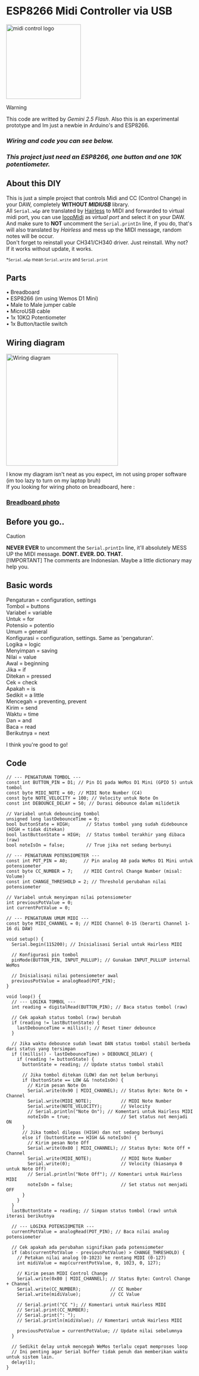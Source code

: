  # ESP8266 Midi Controller via USB

<img src='https://i.imgur.com/fmmPZHt.png' alt='midi control logo' width='200' />

> [!WARNING]
> This code are writted by *Gemini 2.5 Flash*. Also this is an experimental prototype and Im just a newbie in Arduino's and ESP8266.   

### *Wiring and code you can see below.*     
### *This project just need an ESP8266, one button and one 10K potentiometer.*      


## About this DIY
This is just a simple project that controls Midi and CC (Control Change) in your DAW, completely **WITHOUT *MIDIUSB*** library.   
All `Serial.w&p`  are translated by [Hairless](https://projectgus.github.io/hairless-midiserial/) to MIDI and forwarded to virtual midi port, you can use [loopMidi](https://www.tobias-erichsen.de/software/loopmidi.html) as *virtual port* and select it on your DAW.   
And make sure to **NOT** uncomment the `Serial.printIn` line, if you do, that's will also translated by *Hairless* and mess up the MIDI message, random notes will be occur.    
Don't forget to reinstall your CH341/CH340 driver. Just reinstall. Why not?    
If it works without update, it works.

<sub> *`Serial.w&p` mean `Serial.write` and `Serial.print`

## Parts

• Breadboard    
• ESP8266 (im using Wemos D1 Mini)    
• Male to Male jumper cable   
• MicroUSB cable   
• 1x 10KΩ Potentiometer    
• 1x Button/tactile switch   

## Wiring diagram 

<img src='https://i.imgur.com/rXheDXD.png' alt='Wiring diagram' width='300' height='300'/>      

I know my diagram isn't neat as you expect, im not using proper software (im too lazy to turn on my laptop bruh)    
If you looking for wiring photo on breadboard, here : 
### [Breadboard photo](https://i.imgur.com/4xvGKTc.jpeg)



## Before you go..
> [!CAUTION]
> **NEVER EVER** to uncomment the `Serial.printIn` line, it'll absolutely MESS UP the MIDI message. **DONT. EVER. DO. THAT.**    
> [!IMPORTANT]
> The comments are Indonesian. Maybe a little dictionary may help you.    

## Basic words
Pengaturan = configuration, settings   
Tombol = buttons      
Variabel = variable      
Untuk = for     
Potensio = potentio      
Umum = general     
Konfigurasi = configuration, settings. Same as 'pengaturan'.     
Logika = logic        
Menyimpan = saving     
Nilai = value      
Awal = beginning     
Jika = if     
Ditekan = pressed     
Cek = check      
Apakah = is      
Sedikit = a little      
Mencegah = preventing, prevent     
Kirim = send      
Waktu = time       
Dan = and     
Baca = read      
Berikutnya = next     

I think you're good to go!

## Code

```
// --- PENGATURAN TOMBOL ---
const int BUTTON_PIN = D1; // Pin D1 pada WeMos D1 Mini (GPIO 5) untuk tombol
const byte MIDI_NOTE = 60; // MIDI Note Number (C4)
const byte NOTE_VELOCITY = 100; // Velocity untuk Note On
const int DEBOUNCE_DELAY = 50; // Durasi debounce dalam milidetik

// Variabel untuk debouncing tombol
unsigned long lastDebounceTime = 0;
bool buttonState = HIGH;      // Status tombol yang sudah didebounce (HIGH = tidak ditekan)
bool lastButtonState = HIGH;  // Status tombol terakhir yang dibaca (raw)
bool noteIsOn = false;        // True jika not sedang berbunyi

// --- PENGATURAN POTENSIOMETER ---
const int POT_PIN = A0;      // Pin analog A0 pada WeMos D1 Mini untuk potensiometer
const byte CC_NUMBER = 7;    // MIDI Control Change Number (misal: Volume)
const int CHANGE_THRESHOLD = 2; // Threshold perubahan nilai potensiometer

// Variabel untuk menyimpan nilai potensiometer
int previousPotValue = 0;
int currentPotValue = 0;

// --- PENGATURAN UMUM MIDI ---
const byte MIDI_CHANNEL = 0; // MIDI Channel 0-15 (berarti Channel 1-16 di DAW)

void setup() {
  Serial.begin(115200); // Inisialisasi Serial untuk Hairless MIDI

  // Konfigurasi pin tombol
  pinMode(BUTTON_PIN, INPUT_PULLUP); // Gunakan INPUT_PULLUP internal WeMos

  // Inisialisasi nilai potensiometer awal
  previousPotValue = analogRead(POT_PIN);
}

void loop() {
  // --- LOGIKA TOMBOL ---
  int reading = digitalRead(BUTTON_PIN); // Baca status tombol (raw)

  // Cek apakah status tombol (raw) berubah
  if (reading != lastButtonState) {
    lastDebounceTime = millis(); // Reset timer debounce
  }

  // Jika waktu debounce sudah lewat DAN status tombol stabil berbeda dari status yang tersimpan
  if ((millis() - lastDebounceTime) > DEBOUNCE_DELAY) {
    if (reading != buttonState) {
      buttonState = reading; // Update status tombol stabil

      // Jika tombol ditekan (LOW) dan not belum berbunyi
      if (buttonState == LOW && !noteIsOn) {
        // Kirim pesan Note On
        Serial.write(0x90 | MIDI_CHANNEL); // Status Byte: Note On + Channel
        Serial.write(MIDI_NOTE);           // MIDI Note Number
        Serial.write(NOTE_VELOCITY);       // Velocity
        // Serial.println("Note On"); // Komentari untuk Hairless MIDI
        noteIsOn = true;                   // Set status not menjadi ON
      }
      // Jika tombol dilepas (HIGH) dan not sedang berbunyi
      else if (buttonState == HIGH && noteIsOn) {
        // Kirim pesan Note Off
        Serial.write(0x80 | MIDI_CHANNEL); // Status Byte: Note Off + Channel
        Serial.write(MIDI_NOTE);           // MIDI Note Number
        Serial.write(0);                   // Velocity (biasanya 0 untuk Note Off)
        // Serial.println("Note Off"); // Komentari untuk Hairless MIDI
        noteIsOn = false;                  // Set status not menjadi OFF
      }
    }
  }
  lastButtonState = reading; // Simpan status tombol (raw) untuk iterasi berikutnya

  // --- LOGIKA POTENSIOMETER ---
  currentPotValue = analogRead(POT_PIN); // Baca nilai analog potensiometer

  // Cek apakah ada perubahan signifikan pada potensiometer
  if (abs(currentPotValue - previousPotValue) > CHANGE_THRESHOLD) {
    // Petakan nilai analog (0-1023) ke rentang MIDI (0-127)
    int midiValue = map(currentPotValue, 0, 1023, 0, 127);

    // Kirim pesan MIDI Control Change
    Serial.write(0xB0 | MIDI_CHANNEL); // Status Byte: Control Change + Channel
    Serial.write(CC_NUMBER);           // CC Number
    Serial.write(midiValue);           // CC Value

    // Serial.print("CC "); // Komentari untuk Hairless MIDI
    // Serial.print(CC_NUMBER);
    // Serial.print(": ");
    // Serial.println(midiValue); // Komentari untuk Hairless MIDI

    previousPotValue = currentPotValue; // Update nilai sebelumnya
  }
  
  // Sedikit delay untuk mencegah WeMos terlalu cepat memproses loop
  // Ini penting agar Serial buffer tidak penuh dan memberikan waktu untuk sistem lain.
  delay(1);
}

```



